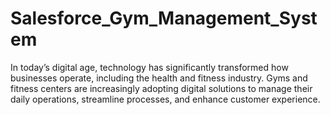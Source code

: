 # Salesforce_Gym_Management_System
In today’s digital age, technology has significantly transformed how businesses operate, including the health and fitness industry. Gyms and fitness centers are increasingly adopting digital solutions to manage their daily operations, streamline processes, and enhance customer experience. 
